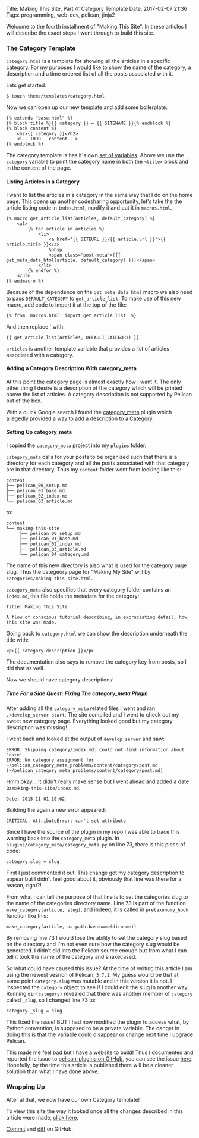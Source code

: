Title: Making This Site, Part 4: Category Template 
Date: 2017-02-07 21:36 
Tags: programming, web-dev, pelican, jinja2 

Welcome to the fourth installment of "Making This Site". In these articles I will describe the exact steps I went through to build this site. 

### The Category Template

`category.html` is a template for showing all the articles in a specific category. For my purposes I would like to show the name of the category, a description and a time ordered list of all the posts associated with it.

Lets get started:

    $ touch theme/templates/category.html

Now we can open up our new template and add some boilerplate:

    {% extends "base.html" %}
	{% block title %}{{ category }} — {{ SITENAME }}{% endblock %}
	{% block content %}
		<h2>{{ category }}</h2>
		<!-- TODO - content -->
	{% endblock %}

The category template is has it's own [set of variables](http://docs.getpelican.com/en/stable/themes.html#category-html). Above we use the `category` variable to print the category name in both the `<title>` block and in the content of the page.

#### Listing Articles in a Category

I want to list the articles in a category in the same way that I do on the home page. This opens up another codesharing opportunity, let's take the the article listing code in `index.html`, modify it and put it in `macros.html`.

	{% macro get_article_list(articles, default_category) %}
		<ul>
			{% for article in articles %}
				<li>
					<a href="{{ SITEURL }}/{{ article.url }}">{{ article.title }}</a>
					&nbsp
					<span class="post-meta">({{ get_meta_data_html(article, default_category) }})</span>
				</li>
			{% endfor %}
		</ul>
	{% endmacro %}

Because of the dependence on the `get_meta_data_html` macro we also need to pass `DEFAULT_CATEGORY` to `get_article_list`. To make use of this new macro, add code to import it at the top of the file:

	{% from 'macros.html' import get_article_list  %}

And then replace `<!-- TODO - content --> with:

	{{ get_article_list(articles, DEFAULT_CATEGORY) }}

`articles` is another template variable that provides a list of articles associated with a category.

#### Adding a Category Description With category_meta

At this point the category page is almost exactly how I want it. The only other thing I desire is a description of the category which will be printed above the list of articles. A category description is not supported by Pelican out of the box. 

With a quick Google search I found the [category_meta](https://github.com/getpelican/pelican-plugins/tree/master/category_meta) plugin which allegedly provided a way to add a description to a Category.

#### Setting Up category_meta
I copied the `category_meta` project into my `plugins` folder.

`category_meta` calls for your posts to be organized such that there is a directory for each category and all the posts associated with that category are in that directory. Thus my `content` folder went from looking like this:

    content
    ├── pelican_00_setup.md
    ├── pelican_01_base.md
    ├── pelican_02_index.md
    └── pelican_03_article.md

to:

	content
	└── making-this-site
	     ├── pelican_00_setup.md
	     ├── pelican_01_base.md
	     ├── pelican_02_index.md
	     ├── pelican_03_article.md
         └── pelican_04_category.md

The name of this new directory is also what is used for the category page slug. Thus the categeory page for "Making My Site" will by `categories/making-this-site.html`.

`category_meta` also specifies that every category folder contains an `index.md`, this file holds the metadata for the category:

	Title: Making This Site

	A flow of conscious tutorial describing, in excruciating detail, how this site was made.

Going back to `category.html` we can show the description underneath the title with:

	<p>{{ category.description }}</p>

The documentation also says to remove the category key from posts, so I did that as well.

Now we should have category descriptions!

##### Time For a Side Quest: Fixing The category_meta Plugin

After adding all the `category_meta` related files I went and ran `./develop_server start`. The site compiled and I went to check out my sweet new category page. Everything looked good but my category description was missing!

I went back and looked at the output of `develop_server` and saw:

	ERROR: Skipping category/index.md: could not find information about 'date'
	ERROR: No category assignment for ~/pelican_category_meta_problems/content/category/post.md (~/pelican_category_meta_problems/content/category/post.md)

Hmm okay... It didn't really make sense but I went ahead and added a date to `making-this-site/index.md`.

	Date: 2015-11-01 10:02

Building the again a new error appeared:

	CRITICAL: AttributeError: can't set attribute

Since I have the source of the plugin in my repo I was able to trace this warning back into the `category_meta` plugin. In `plugins/category_meta/category_meta.py` on line 73, there is this piece of code:

    category.slug = slug

First I just commented it out. This change got my category description to appear but I didn't feel good about it, obviously that line was there for a reason, right?!

From what I can tell the purpose of that line is to set the categories slug to the name of the categories directory name. Line 73 is part of the function `make_category(article, slug)`, and indeed, it is called in `pretaxonomy_hook` function like this:

	make_category(article, os.path.basename(dirname))

By removing line 73 I would lose the ability to set the category slug based on the directory and I'm not even sure how the category slug would be generated. I didn't did into the Pelican source enough but from what I can tell it took the name of the category and snakecased.

So what could have caused this issue? At the time of writing this article I am using the newest vesrion of Pelican, `3.7.1`. My guess woulld be that at some point `category.slug` was mutable and in this version it is not. I inspected the `category` object to see if I could edit the slug in another way. Running `dir(category)` revealed that there was another member of `category` called `_slug`, so I changed line 73 to:

	category._slug = slug

This fixed the issue! BUT I had now modified the plugin to access what, by Python convention, is supposed to be a private variable. The danger in doing this is that the variable could disappear or change next time I upgrade Pelican. 

This made me feel bad but I have a website to build! Thus I documented and reported the issue to [pelican-plugins on GitHub](https://github.com/getpelican/pelican-plugins), you can see the issue [here](https://github.com/getpelican/pelican-plugins/issues/855). Hopefully, by the time this article is published there will be a cleaner solution than what I have done above.

### Wrapping Up

After al that, we now have our own Category template!

To view this site the way it looked once all the changes described in this article were made, [click here](/making-this-site-rendered/04).

[Commit]() and [diff]() on GitHub.
  
